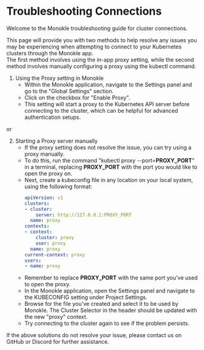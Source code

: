 # Troubleshooting Connections

Welcome to the Monokle troubleshooting guide for cluster connections. 

This page will provide you with two methods to help resolve any issues you may be experiencing when attempting to connect to your Kubernetes clusters through the Monokle app.  
The first method involves using the in-app proxy setting, while the second method involves manually configuring a proxy using the kubectl command.  

1. Using the Proxy setting in Monokle 
    - Within the Monokle application, navigate to the Settings panel and go to the "Global Settings" section. 
    - Click on the checkbox for "Enable Proxy". 
    - This setting will start a proxy to the Kubernetes API server before connecting to the cluster, which can be helpful for advanced authentication setups.

or 

2. Starting a Proxy server manually
    - If the proxy setting does not resolve the issue, you can try using a proxy manually. 
    - To do this, run the command "kubectl proxy --port=**PROXY_PORT**" in a terminal, replacing **PROXY_PORT** with the port you would like to open the proxy on. 
    - Next, create a kubeconfig file in any location on your local system, using the following format:
      ```yaml
      apiVersion: v1
      clusters:
      - cluster:
          server: http://127.0.0.1:PROXY_PORT
        name: proxy
      contexts:
      - context:
          cluster: proxy
          user: proxy
        name: proxy
      current-context: proxy
      users:
      - name: proxy
      ```
    - Remember to replace **PROXY_PORT** with the same port you've used to open the proxy.
    - In the Monokle application, open the Settings panel and navigate to the KUBECONFIG setting under Project Settings.
    - Browse for the file you've created and select it to be used by Monokle. The Cluster Selector in the header should be updated with the new "proxy" context. 
    - Try connecting to the cluster again to see if the problem persists.


If the above solutions do not resolve your issue, please contact us on GitHub or Discord for further assistance.
